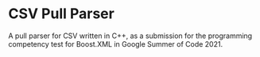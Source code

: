 # CSV Pull Parser
A pull parser for CSV written in C++, as a submission for the programming competency
test for Boost.XML in Google Summer of Code 2021.